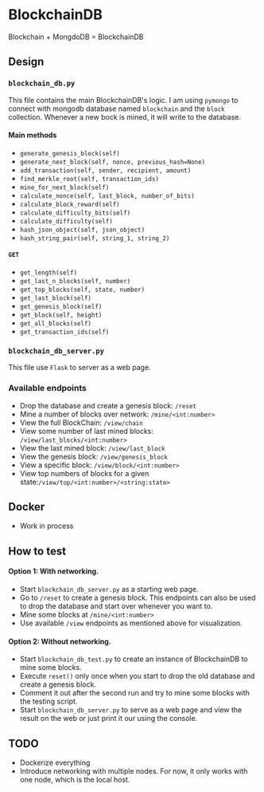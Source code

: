 # BlockchainDB
Blockchain + MongdoDB = BlockchainDB

## Design

### `blockchain_db.py`
This file contains the main BlockchainDB's logic. I am using `pymongo` to connect with mongodb
database named `blockchain` and the `block` collection. Whenever a new bock is mined, it will
write to the database.  

#### Main methods
- `generate_genesis_block(self)`
- `generate_next_block(self, nonce, previous_hash=None)`
- `add_transaction(self, sender, recipient, amount)`
- `find_merkle_root(self, transaction_ids)`
- `mine_for_next_block(self)`
- `calculate_nonce(self, last_block, number_of_bits)`
- `calculate_block_reward(self)`
- `calculate_difficulty_bits(self)`
- `calculate_difficulty(self)`
- `hash_json_object(self, json_object)`
- `hash_string_pair(self, string_1, string_2)`

#### `GET`
- `get_length(self)`
- `get_last_n_blocks(self, number)`
- `get_top_blocks(self, state, number)`
- `get_last_block(self)`
- `get_genesis_block(self)`
- `get_block(self, height)`
- `get_all_blocks(self)`
- `get_transaction_ids(self)`

### `blockchain_db_server.py`
This file use `Flask` to server as a web page. 

### Available endpoints
- Drop the database and create a genesis block: `/reset`
- Mine a number of blocks over network: `/mine/<int:number>`
- View the full BlockChain: `/view/chain`
- View some number of last mined blocks: `/view/last_blocks/<int:number>`
- View the last mined block: `/view/last_block`
- View the genesis block: `/view/genesis_block`
- View a specific block: `/view/block/<int:number>`
- View top numbers of blocks for a given state:`/view/top/<int:number>/<string:state>`

## Docker
- Work in process

## How to test
#### Option 1: With networking.
- Start `blockchain_db_server.py` as a starting web page.
- Go to `/reset` to create a genesis block. This endpoints can also be used to drop the database
and start over whenever you want to.
- Mine some blocks at `/mine/<int:number>`
- Use available `/view` endpoints as mentioned above for visualization.

#### Option 2: Without networking.
- Start `blockchain_db_test.py` to create an instance of BlockchainDB to mine some blocks.
- Execute `reset()` only once when you start to drop the old database and create a genesis block.
- Comment it out after the second run and try to mine some blocks with the testing script.
- Start `blockchain_db_server.py` to serve as a web page and view the result on the web or just
print it our using the console.  

## TODO
- Dockerize everything
- Introduce networking with multiple nodes. For now, it only works with one node, which is
the local host.